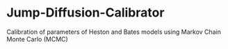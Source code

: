 # Jump-Diffusion-Calibrator
Calibration of parameters of Heston and Bates models using Markov Chain Monte Carlo (MCMC)
